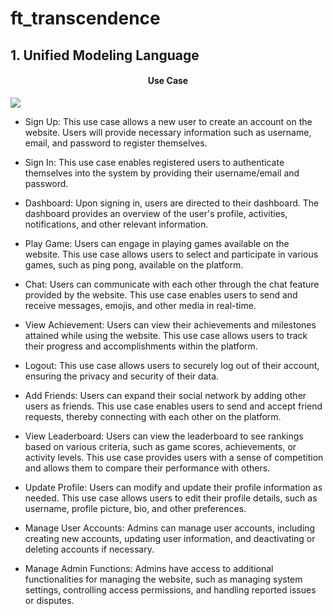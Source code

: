 # ft_transcendence


## 1. Unified Modeling Language

<h4 align="center">Use Case</h4>

<img src="https://github.com/zakarm/ft_transcendence/blob/docs/docs/use_case.drawio.png">

- Sign Up: This use case allows a new user to create an account on the website. Users will provide necessary information such as username, email, and password to register themselves.

- Sign In: This use case enables registered users to authenticate themselves into the system by providing their username/email and password.

- Dashboard: Upon signing in, users are directed to their dashboard. The dashboard provides an overview of the user's profile, activities, notifications, and other relevant information.

- Play Game: Users can engage in playing games available on the website. This use case allows users to select and participate in various games, such as ping pong, available on the platform.

- Chat: Users can communicate with each other through the chat feature provided by the website. This use case enables users to send and receive messages, emojis, and other media in real-time.

- View Achievement: Users can view their achievements and milestones attained while using the website. This use case allows users to track their progress and accomplishments within the platform.

- Logout: This use case allows users to securely log out of their account, ensuring the privacy and security of their data.

- Add Friends: Users can expand their social network by adding other users as friends. This use case enables users to send and accept friend requests, thereby connecting with each other on the platform.

- View Leaderboard: Users can view the leaderboard to see rankings based on various criteria, such as game scores, achievements, or activity levels. This use case provides users with a sense of competition and allows them to compare their performance with others.

- Update Profile: Users can modify and update their profile information as needed. This use case allows users to edit their profile details, such as username, profile picture, bio, and other preferences.

- Manage User Accounts: Admins can manage user accounts, including creating new accounts, updating user information, and deactivating or deleting accounts if necessary.

- Manage Admin Functions: Admins have access to additional functionalities for managing the website, such as managing system settings, controlling access permissions, and handling reported issues or disputes.

